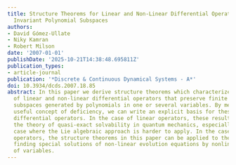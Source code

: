 ```yaml
---
title: Structure Theorems for Linear and Non-Linear Differential Operators Admitting
  Invariant Polynomial Subspaces
authors:
- David Gómez-Ullate
- Niky Kamran
- Robert Milson
date: '2007-01-01'
publishDate: '2025-10-21T14:38:48.695811Z'
publication_types:
- article-journal
publication: '*Discrete & Continuous Dynamical Systems - A*'
doi: 10.3934/dcds.2007.18.85
abstract: In this paper we derive structure theorems which characterize the spaces
  of linear and non-linear differential operators that preserve finite dimensional
  subspaces generated by polynomials in one or several variables. By means of the
  useful concept of deficiency, we can write an explicit basis for these spaces of
  differential operators. In the case of linear operators, these results apply to
  the theory of quasi-exact solvability in quantum mechanics, especially in the multivariate
  case where the Lie algebraic approach is harder to apply. In the case of non-linear
  operators, the structure theorems in this paper can be applied to the method of
  finding special solutions of non-linear evolution equations by nonlinear separation
  of variables.
---
```

